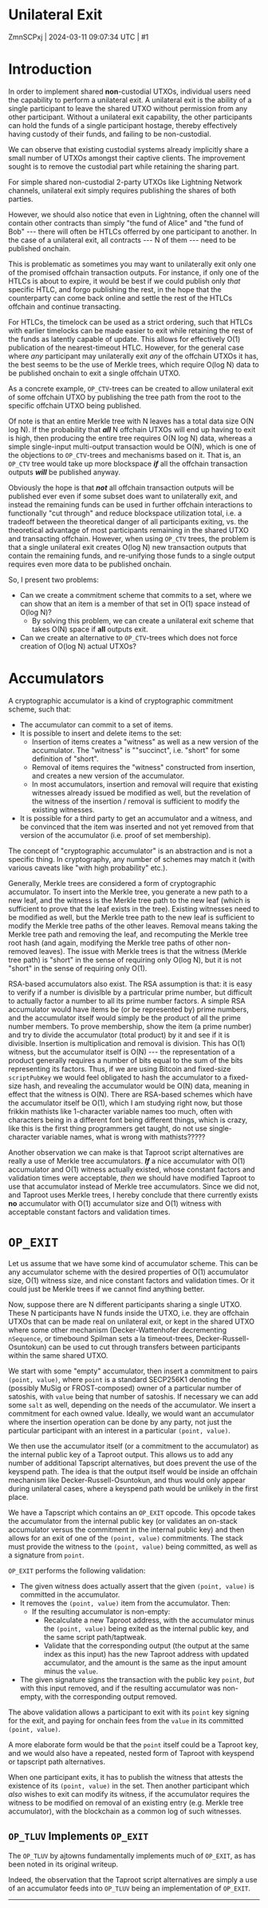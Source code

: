 # Unilateral Exit

ZmnSCPxj | 2024-03-11 09:07:34 UTC | #1

Introduction
========

In order to implement shared **non**-custodial UTXOs, individual users need the capability to perform a unilateral exit.  A unilateral exit is the ability of a single participant to leave the shared UTXO without permission from any other participant. Without a unilateral exit capability, the other participants can hold the funds of a single participant hostage, thereby effectively having custody of their funds, and failing to be non-custodial.

We can observe that existing custodial systems already implicitly share a small number of UTXOs amongst their captive clients.  The improvement sought is to remove the custodial part while retaining the sharing part.

For simple shared non-custodial 2-party UTXOs like Lightning Network channels, unilateral exit simply requires publishing the shares of both parties.

However, we should also notice that even in Lightning, often the channel will contain other contracts than simply "the fund of Alice" and "the fund of Bob" --- there will often be HTLCs offerred by one participant to another.  In the case of a unilateral exit, all contracts --- N of them --- need to be published onchain.

This is problematic as sometimes you may want to unilaterally exit only one of the promised offchain transaction outputs.  For instance, if only one of the HTLCs is about to expire, it would be best if we could publish only *that* specific HTLC, and forgo publishing the rest, in the hope that the counterparty can come back online and settle the rest of the HTLCs offchain and continue transacting.

For HTLCs, the timelock can be used as a strict ordering, such that HTLCs with earlier timelocks can be made easier to exit while retaining the rest of the funds as latently capable of update.  This allows for effectively O(1) publication of the nearest-timeout HTLC.  However, for the general case where *any* participant may unilaterally exit *any* of the offchain UTXOs it has, the best seems to be the use of Merkle trees, which require O(log N) data to be published onchain to exit a single offchain UTXO.

As a concrete example, `OP_CTV`-trees can be created to allow unilateral exit of some offchain UTXO by publishing the tree path from the root to the specific offchain UTXO being published.

Of note is that an entire Merkle tree with N leaves has a total data size O(N log N).  If the probability that ***all*** N offchain UTXOs will end up having to exit is high, then producing the entire tree requires O(N log N) data, whereas a simple single-input multi-output transaction would be O(N), which is one of the objections to `OP_CTV`-trees and mechanisms based on it.  That is, an `OP_CTV` tree would take up more blockspace ***if*** all the offchain transaction outputs ***will*** be published anyway.

Obviously the hope is that ***not*** all offchain transaction outputs will be published ever even if some subset does want to unilaterally exit, and instead the remaining funds can be used in further offchain interactions to functionally "cut through" and reduce blockspace utilization total, i.e. a tradeoff between the theoretical danger of all participants exiting, vs. the theoretical advantage of most participants remaining in the shared UTXO and transacting offchain.  However, when using `OP_CTV` trees, the problem is that a single unilateral exit creates O(log N) new transaction outputs that contain the remaining funds, and re-unifying those funds to a single output requires even more data to be published onchain.

So, I present two problems:

* Can we create a commitment scheme that commits to a set, where we can show that an item is a member of that set in O(1) space instead of O(log N)?
  * By solving this problem, we can create a unilateral exit scheme that takes O(N) space if **all** outputs exit.
* Can we create an alternative to `OP_CTV`-trees which does not force creation of O(log N) actual UTXOs?

Accumulators
========

A cryptographic accumulator is a kind of cryptographic commitment scheme, such that:

* The accumulator can commit to a set of items.
* It is possible to insert and delete items to the set:
  * Insertion of items creates a "witness" as well as a new version of the accumulator.  The "witness" is ""succinct", i.e. "short" for some definition of "short".
  * Removal of items requires the "witness" constructed from insertion, and creates a new version of the accumulator.
  * In most accumulators, insertion and removal will require that existing witnesses already issued be modified as well, but the revelation of the witness of the insertion / removal is sufficient to modify the existing witnesses.
* It is possible for a third party to get an accumulator and a witness, and be convinced that the item was inserted and not yet removed from that version of the accumulator (i.e. proof of set membership).

The concept of "cryptographic accumulator" is an abstraction and is not a specific thing.  In cryptography, any number of schemes may match it (with various caveats like "with high probability" etc.).

Generally, Merkle trees are considered a form of cryptographic accumulator.  To insert into the Merkle tree, you generate a new path to a new leaf, and the witness is the Merkle tree path to the new leaf (which is sufficient to prove that the leaf exists in the tree).  Existing witnesses need to be modified as well, but the Merkle tree path to the new leaf is sufficient to modify the Merkle tree paths of the other leaves.   Removal means taking the Merkle tree path and removing the leaf, and recomputing the Merkle tree root hash (and again, modifying the Merkle tree paths of other non-removed leaves).  The issue with Merkle trees is that the witness (Merkle tree path) is "short" in the sense of requiring only O(log N), but it is not "short" in the sense of requiring only O(1).

RSA-based accumulators also exist.  The RSA assumption is that: it is easy to verify if a number is divislble by a partricular prime number, but difficult to actually factor a number to all its prime number factors.  A simple RSA accumulator would have items be (or be represented by) prime numbers, and the accumulator itself would simply be the product of all the prime number members.  To prove membership, show the item (a prime number) and try to divide the accumulator (total product) by it and see if it is divisible.  Insertion is multiplication and removal is division.  This has O(1) witness, but the accumulator itself is O(N) --- the representation of a product generally requires a number of bits equal to the sum of the bits representing its factors.  Thus, if we are using Bitcoin and fixed-size `scriptPubKey` we would feel obligated to hash the accumulator to a fixed-size hash, and revealing the accumulator would be O(N) data, meaning in effect that the witness is O(N).  There are RSA-based schemes which have the accumulator itself be O(1), which I am studying right now, but those frikkin mathists like 1-character variable names too much, often with characters being in a different font being different things, which is crazy, like this is the first thing programmers get taught, do not use single-character variable names, what is wrong with mathists?????

Another observation we can make is that Taproot script alternatives are really a use of Merkle tree accumulators.  ***If*** a nice accumulator with O(1) accumulator and O(1) witness actually existed, whose constant factors and validation times were acceptable, *then* we should have modified Taproot to use that accumulator instead of Merkle tree accumulators.  Since we did not, and Taproot uses Merkle trees, I hereby conclude that there currently exists **no** accumulator with O(1) accumulator size and O(1) witness with acceptable constant factors and validation times.

`OP_EXIT`
========

Let us assume that we have some kind of accumulator scheme. This can be any accumulator scheme with the desired properties of O(1) accumulator size, O(1) witness size, and nice constant factors and validation times.  Or it could just be Merkle trees if we cannot find anything better.

Now, suppose there are N different participants sharing a single UTXO.  These N participants have N funds inside the UTXO, i.e. they are offchain UTXOs that can be made real on unilateral exit, or kept in the shared UTXO where some other mechanism (Decker-Wattenhofer decrementing `nSequence`, or timebound Spilman sets a la timeout-trees, Decker-Russell-Osuntokun) can be used to cut through transfers between participants within the same shared UTXO.

We start with some "empty" accumulator, then insert a commitment to pairs `(point, value)`, where `point` is a standard SECP256K1 denoting the (possibly MuSig or FROST-composed) owner of a particular number of satoshis, with `value` being that number of satoshis.  If necessary we can add some `salt` as well, depending on the needs of the accumulator.  We insert a commitment for each owned value.  Ideally, we would want an accumulator where the insertion operation can be done by any party, not just the particular participant with an interest in a particular `(point, value)`.

We then use the accumulator itself (or a commitment to the accumulator) as the internal public key of a Taproot output. This allows us to add any number of additional Tapscript alternatives, but does prevent the use of the keyspend path.  The idea is that the output itself would be inside an offchain mechanism like Decker-Russell-Osuntokun, and thus would only appear during unilateral cases, where a keyspend path would be unlikely in the first place.

We have a Tapscript which contains an `OP_EXIT` opcode.  This opcode takes the accumulator from the internal public key (or validates an on-stack accumulator versus the commitment in the internal public key) and then allows for an exit of one of the `(point, value)` commitments.  The stack must provide the witness to the `(point, value)` being committed, as well as a signature from `point`.

`OP_EXIT` performs the following validation:

* The given witness does actually assert that the given `(point, value)` is committed in the accumulator.
* It removes the `(point, value)` item from the accumulator.  Then:
  * If the resulting accumulator is non-empty:
    * Recalculate a new Taproot address, with the accumulator minus the `(point, value)` being exited as the internal public key, and the same script path/taptweak.
    * Validate that the corresponding output (the output at the same index as this input) has the new Taproot address with updated accumulator, and the amount is the same as the input amount minus the `value`.
* The given signature signs the transaction with the public key `point`, *but* with this input removed, and if the resulting accumulator was non-empty, with the corresponding output removed.

The above validation allows a participant to exit with its `point` key signing for the exit, and paying for onchain fees from the `value` in its committed `(point, value)`.

A more elaborate form would be that the `point` itself could be a Taproot key, and we would also have a repeated, nested form of Taproot with keyspend or tapscript path alternatives.

When one participant exits, it has to publish the witness that attests the existence of its `(point, value)` in the set.  Then another participant which *also* wishes to exit can modify its witness, if the accumulator requires the witness to be modified on removal of an existing entry (e.g. Merkle tree accumulator), with the blockchain as a common log of such witnesses.

`OP_TLUV` Implements `OP_EXIT`
-------------

The `OP_TLUV` by ajtowns fundamentally implements much of `OP_EXIT`, as has been noted in its original writeup.

Indeed, the observation that the Taproot script alternatives are simply a use of an accumulator feeds into `OP_TLUV` being an implementation of `OP_EXIT`.

-------------------------

